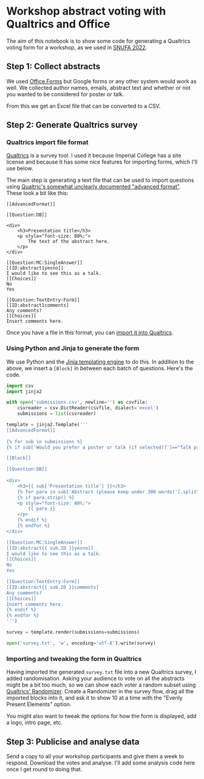 # Workshop abstract voting with Qualtrics and Office

The aim of this notebook is to show some code for generating a Qualtrics voting form for a workshop, as we used in [SNUFA 2022](https://snufa.net/2022).

## Step 1: Collect abstracts

We used [Office Forms](https://forms.office.com) but Google forms or any other system would work as well. We collected author names, emails, abstract text and whether or not you wanted to be considered for poster or talk.

From this we get an Excel file that can be converted to a CSV.

## Step 2: Generate Qualtrics survey

### Qualtrics import file format

[Qualtrics](https://www.qualtrics.com) is a survey tool. I used it because Imperial College has a site license and because it has some nice features for importing forms, which I'll use below.

The main step is generating a text file that can be used to import questions using [Qualtric's somewhat unclearly documented "advanced format"](https://www.qualtrics.com/support/survey-platform/survey-module/survey-tools/import-and-export-surveys/). These look a bit like this:

```
[[AdvancedFormat]]

[[Question:DB]]

<div>
    <h3>Presentation title</h3>
    <p style="font-size: 80%;">
        The text of the abstract here.
    </p>
</div>

[[Question:MC:SingleAnswer]]
[[ID:abstract1yesno]]
I would like to see this as a talk.
[[Choices]]
No
Yes

[[Question:TextEntry:Form]]
[[ID:abstract1comments]
Any comments?
[[Choices]]
Insert comments here.
```

Once you have a file in this format, you can [import it into Qualtrics](https://www.qualtrics.com/support/survey-platform/survey-module/survey-tools/import-and-export-surveys/).

### Using Python and Jinja to generate the form

We use Python and the [Jinja templating engine](https://palletsprojects.com/p/jinja/) to do this. In addition to the above, we insert a ``[Block]`` in between each batch of questions. Here's the code.

```Python
import csv
import jinja2

with open('submissions.csv', newline='') as csvfile:
    csvreader = csv.DictReader(csvfile, dialect='excel')
    submissions = list(csvreader)

template = jinja2.Template('''
[[AdvancedFormat]]
    
{% for sub in submissions %}
{% if sub['Would you prefer a poster or talk (if selected)?']=="Talk preferred" %}

[[Block]]

[[Question:DB]]
    
<div>
    <h3>{{ sub['Presentation title'] }}</h3>
    {% for para in sub['Abstract (please keep under 300 words)'].splitlines() %}
    {% if para.strip() %}
    <p style="font-size: 80%;">
        {{ para }}
    </p>
    {% endif %}
    {% endfor %}
</div>

[[Question:MC:SingleAnswer]]
[[ID:abstract{{ sub.ID }}yesno]]
I would like to see this as a talk.
[[Choices]]
No
Yes

[[Question:TextEntry:Form]]
[[ID:abstract{{ sub.ID }}comments]
Any comments?
[[Choices]]
Insert comments here.
{% endif %}
{% endfor %}
''')

survey = template.render(submissions=submissions)

open('survey.txt', 'w', encoding='utf-8').write(survey)
```

### Importing and tweaking the form in Qualtrics

Having imported the generated ``survey.txt`` file into a new Qualtrics survey, I added randomisation. Asking your audience to vote on all the abstracts might be a bit too much, so we can show each voter a random subset using [Qualtrics' Randomizer](https://www.qualtrics.com/support/survey-platform/survey-module/survey-flow/standard-elements/randomizer/). Create a Randomizer in the survey flow, drag all the imported blocks into it, and ask it to show 10 at a time with the "Evenly Present Elements" option.

You might also want to tweak the options for how the form is displayed, add a logo, intro page, etc.

## Step 3: Publicise and analyse data

Send a copy to all your workshop participants and give them a week to respond. Download the votes and analyse. I'll add some analysis code here once I get round to doing that.
